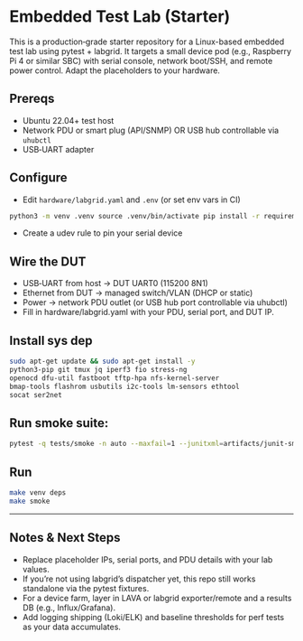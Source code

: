 # Embedded Test Lab (Starter)


This is a production‑grade starter repository for a Linux-based embedded test lab using pytest + labgrid. It targets a small device pod (e.g., Raspberry Pi 4 or similar SBC) with serial console, network boot/SSH, and remote power control. Adapt the placeholders to your hardware.


## Prereqs
- Ubuntu 22.04+ test host
- Network PDU or smart plug (API/SNMP) OR USB hub controllable via `uhubctl`
- USB‑UART adapter


## Configure
- Edit `hardware/labgrid.yaml` and `.env` (or set env vars in CI)
```bash
python3 -m venv .venv source .venv/bin/activate pip install -r requirements.txt
```
- Create a udev rule to pin your serial device

## Wire the DUT
- USB‑UART from host → DUT UART0 (115200 8N1)
- Ethernet from DUT → managed switch/VLAN (DHCP or static)
- Power → network PDU outlet (or USB hub port controllable via uhubctl)
- Fill in hardware/labgrid.yaml with your PDU, serial port, and DUT IP.

## Install sys dep
```bash
sudo apt-get update && sudo apt-get install -y
python3-pip git tmux jq iperf3 fio stress-ng
openocd dfu-util fastboot tftp-hpa nfs-kernel-server
bmap-tools flashrom usbutils i2c-tools lm-sensors ethtool
socat ser2net
```

## Run smoke suite:
```bash
pytest -q tests/smoke -n auto --maxfail=1 --junitxml=artifacts/junit-smoke.xml
```

## Run
```bash
make venv deps
make smoke
```

---


## Notes & Next Steps
- Replace placeholder IPs, serial ports, and PDU details with your lab values.
- If you’re not using labgrid’s dispatcher yet, this repo still works standalone via the pytest fixtures.
- For a device farm, layer in LAVA or labgrid exporter/remote and a results DB (e.g., Influx/Grafana).
- Add logging shipping (Loki/ELK) and baseline thresholds for perf tests as your data accumulates.
